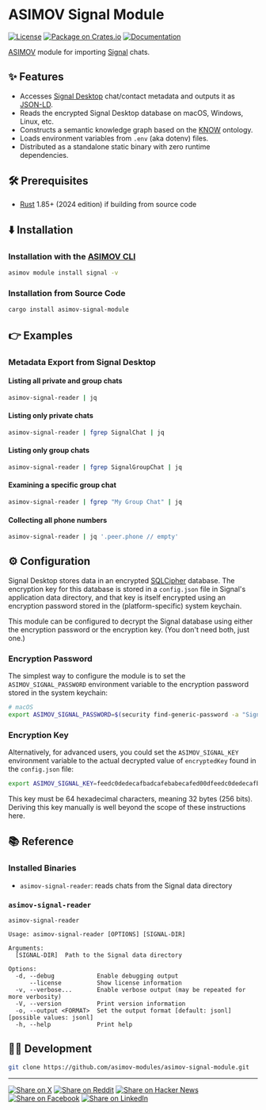 # ASIMOV Signal Module

[![License](https://img.shields.io/badge/license-Public%20Domain-blue.svg)](https://unlicense.org)
[![Package on Crates.io](https://img.shields.io/crates/v/asimov-signal-module)](https://crates.io/crates/asimov-signal-module)
[![Documentation](https://docs.rs/asimov-signal-module/badge.svg)](https://docs.rs/asimov-signal-module)

[ASIMOV] module for importing [Signal] chats.

## ✨ Features

- Accesses [Signal Desktop] chat/contact metadata and outputs it as [JSON-LD].
- Reads the encrypted Signal Desktop database on macOS, Windows, Linux, etc.
- Constructs a semantic knowledge graph based on the [KNOW] ontology.
- Loads environment variables from `.env` (aka dotenv) files.
- Distributed as a standalone static binary with zero runtime dependencies.

## 🛠️ Prerequisites

- [Rust] 1.85+ (2024 edition) if building from source code

## ⬇️ Installation

### Installation with the [ASIMOV CLI]

```bash
asimov module install signal -v
```

### Installation from Source Code

```bash
cargo install asimov-signal-module
```

## 👉 Examples

### Metadata Export from Signal Desktop

#### Listing all private and group chats

```bash
asimov-signal-reader | jq
```

#### Listing only private chats

```bash
asimov-signal-reader | fgrep SignalChat | jq
```

#### Listing only group chats

```bash
asimov-signal-reader | fgrep SignalGroupChat | jq
```

#### Examining a specific group chat

```bash
asimov-signal-reader | fgrep "My Group Chat" | jq
```

#### Collecting all phone numbers

```bash
asimov-signal-reader | jq '.peer.phone // empty'
```

## ⚙ Configuration

Signal Desktop stores data in an encrypted [SQLCipher] database. The encryption
key for this database is stored in a `config.json` file in Signal's application
data directory, and that key is itself encrypted using an encryption password
stored in the (platform-specific) system keychain.

This module can be configured to decrypt the Signal database using either the
encryption password or the encryption key. (You don't need both, just one.)

### Encryption Password

The simplest way to configure the module is to set the `ASIMOV_SIGNAL_PASSWORD`
environment variable to the encryption password stored in the system keychain:

```bash
# macOS
export ASIMOV_SIGNAL_PASSWORD=$(security find-generic-password -a "Signal Key" -s "Signal Safe Storage" -w)
```

### Encryption Key

Alternatively, for advanced users, you could set the `ASIMOV_SIGNAL_KEY`
environment variable to the actual decrypted value of `encryptedKey` found in
the `config.json` file:

```bash
export ASIMOV_SIGNAL_KEY=feedc0dedecafbadcafebabecafed00dfeedc0dedecafbadcafebabecafed00d
```

This key must be 64 hexadecimal characters, meaning 32 bytes (256 bits).
Deriving this key manually is well beyond the scope of these instructions here.

## 📚 Reference

### Installed Binaries

- `asimov-signal-reader`: reads chats from the Signal data directory

### `asimov-signal-reader`

```
asimov-signal-reader

Usage: asimov-signal-reader [OPTIONS] [SIGNAL-DIR]

Arguments:
  [SIGNAL-DIR]  Path to the Signal data directory

Options:
  -d, --debug            Enable debugging output
      --license          Show license information
  -v, --verbose...       Enable verbose output (may be repeated for more verbosity)
  -V, --version          Print version information
  -o, --output <FORMAT>  Set the output format [default: jsonl] [possible values: jsonl]
  -h, --help             Print help
```

## 👨‍💻 Development

```bash
git clone https://github.com/asimov-modules/asimov-signal-module.git
```

---

[![Share on X](https://img.shields.io/badge/share%20on-x-03A9F4?logo=x)](https://x.com/intent/post?url=https://github.com/asimov-modules/asimov-signal-module&text=asimov-signal-module)
[![Share on Reddit](https://img.shields.io/badge/share%20on-reddit-red?logo=reddit)](https://reddit.com/submit?url=https://github.com/asimov-modules/asimov-signal-module&title=asimov-signal-module)
[![Share on Hacker News](https://img.shields.io/badge/share%20on-hn-orange?logo=ycombinator)](https://news.ycombinator.com/submitlink?u=https://github.com/asimov-modules/asimov-signal-module&t=asimov-signal-module)
[![Share on Facebook](https://img.shields.io/badge/share%20on-fb-1976D2?logo=facebook)](https://www.facebook.com/sharer/sharer.php?u=https://github.com/asimov-modules/asimov-signal-module)
[![Share on LinkedIn](https://img.shields.io/badge/share%20on-linkedin-3949AB?logo=linkedin)](https://www.linkedin.com/sharing/share-offsite/?url=https://github.com/asimov-modules/asimov-signal-module)

[ASIMOV]: https://asimov.sh
[ASIMOV CLI]: https://cli.asimov.sh
[JSON-LD]: https://json-ld.org
[KNOW]: https://know.dev
[RDF]: https://www.w3.org/TR/rdf12-primer/
[Rust]: https://rust-lang.org
[Signal]: https://signal.org
[Signal Desktop]: https://github.com/signalapp/Signal-Desktop
[SQLCipher]: https://www.zetetic.net/sqlcipher/
